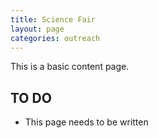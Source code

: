 ```yaml
---
title: Science Fair
layout: page
categories: outreach
---
```


This is a basic content page.

TO DO
-----

- This page needs to be written